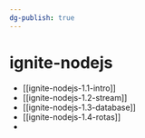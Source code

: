 ```yaml
---
dg-publish: true
---
```

# ignite-nodejs

- [[ignite-nodejs-1.1-intro]]
- [[ignite-nodejs-1.2-stream]]
- [[ignite-nodejs-1.3-database]]
- [[ignite-nodejs-1.4-rotas]]
- 